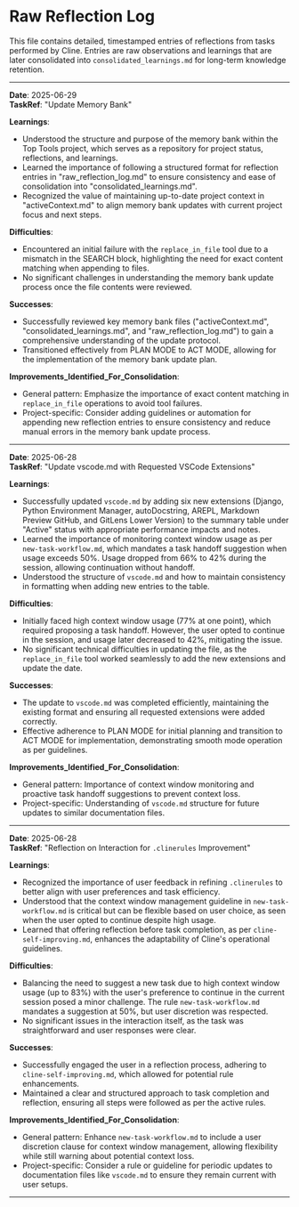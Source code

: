 # Raw Reflection Log

This file contains detailed, timestamped entries of reflections from tasks performed by Cline. Entries are raw
observations and learnings that are later consolidated into `consolidated_learnings.md` for long-term knowledge
retention.

---

**Date**: 2025-06-29  
**TaskRef**: "Update Memory Bank"

**Learnings**:

- Understood the structure and purpose of the memory bank within the Top Tools project, which serves as a repository for
  project status, reflections, and learnings.
- Learned the importance of following a structured format for reflection entries in "raw_reflection_log.md" to ensure
  consistency and ease of consolidation into "consolidated_learnings.md".
- Recognized the value of maintaining up-to-date project context in "activeContext.md" to align memory bank updates with
  current project focus and next steps.

**Difficulties**:

- Encountered an initial failure with the `replace_in_file` tool due to a mismatch in the SEARCH block, highlighting the
  need for exact content matching when appending to files.
- No significant challenges in understanding the memory bank update process once the file contents were reviewed.

**Successes**:

- Successfully reviewed key memory bank files ("activeContext.md", "consolidated_learnings.md", and
  "raw_reflection_log.md") to gain a comprehensive understanding of the update protocol.
- Transitioned effectively from PLAN MODE to ACT MODE, allowing for the implementation of the memory bank update plan.

**Improvements_Identified_For_Consolidation**:

- General pattern: Emphasize the importance of exact content matching in `replace_in_file` operations to avoid tool
  failures.
- Project-specific: Consider adding guidelines or automation for appending new reflection entries to ensure consistency
  and reduce manual errors in the memory bank update process.

---

**Date**: 2025-06-28  
**TaskRef**: "Update vscode.md with Requested VSCode Extensions"

**Learnings**:

- Successfully updated `vscode.md` by adding six new extensions (Django, Python Environment Manager, autoDocstring,
  AREPL, Markdown Preview GitHub, and GitLens Lower Version) to the summary table under "Active" status with appropriate
  performance impacts and notes.
- Learned the importance of monitoring context window usage as per `new-task-workflow.md`, which mandates a task handoff
  suggestion when usage exceeds 50%. Usage dropped from 66% to 42% during the session, allowing continuation without
  handoff.
- Understood the structure of `vscode.md` and how to maintain consistency in formatting when adding new entries to the
  table.

**Difficulties**:

- Initially faced high context window usage (77% at one point), which required proposing a task handoff. However, the
  user opted to continue in the session, and usage later decreased to 42%, mitigating the issue.
- No significant technical difficulties in updating the file, as the `replace_in_file` tool worked seamlessly to add the
  new extensions and update the date.

**Successes**:

- The update to `vscode.md` was completed efficiently, maintaining the existing format and ensuring all requested
  extensions were added correctly.
- Effective adherence to PLAN MODE for initial planning and transition to ACT MODE for implementation, demonstrating
  smooth mode operation as per guidelines.

**Improvements_Identified_For_Consolidation**:

- General pattern: Importance of context window monitoring and proactive task handoff suggestions to prevent context
  loss.
- Project-specific: Understanding of `vscode.md` structure for future updates to similar documentation files.

---

**Date**: 2025-06-28  
**TaskRef**: "Reflection on Interaction for `.clinerules` Improvement"

**Learnings**:

- Recognized the importance of user feedback in refining `.clinerules` to better align with user preferences and task
  efficiency.
- Understood that the context window management guideline in `new-task-workflow.md` is critical but can be flexible
  based on user choice, as seen when the user opted to continue despite high usage.
- Learned that offering reflection before task completion, as per `cline-self-improving.md`, enhances the adaptability
  of Cline's operational guidelines.

**Difficulties**:

- Balancing the need to suggest a new task due to high context window usage (up to 83%) with the user's preference to
  continue in the current session posed a minor challenge. The rule `new-task-workflow.md` mandates a suggestion at 50%,
  but user discretion was respected.
- No significant issues in the interaction itself, as the task was straightforward and user responses were clear.

**Successes**:

- Successfully engaged the user in a reflection process, adhering to `cline-self-improving.md`, which allowed for
  potential rule enhancements.
- Maintained a clear and structured approach to task completion and reflection, ensuring all steps were followed as per
  the active rules.

**Improvements_Identified_For_Consolidation**:

- General pattern: Enhance `new-task-workflow.md` to include a user discretion clause for context window management,
  allowing flexibility while still warning about potential context loss.
- Project-specific: Consider a rule or guideline for periodic updates to documentation files like `vscode.md` to ensure
  they remain current with user setups.

---
